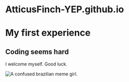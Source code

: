 # AtticusFinch-YEP.github.io
<html>
<body>
<main>
<h1>My first experience</h1>
<h2>Coding seems hard</h2>
<!-- TODO: Add link to memes -->
<p>I welcome myself. Good luck.</p>
<img src="https://pbs.twimg.com/media/GRzlb2PXsAA6EiX.jpg" alt="A confused brazilian meme girl.">
</main>
</body>
</html>
